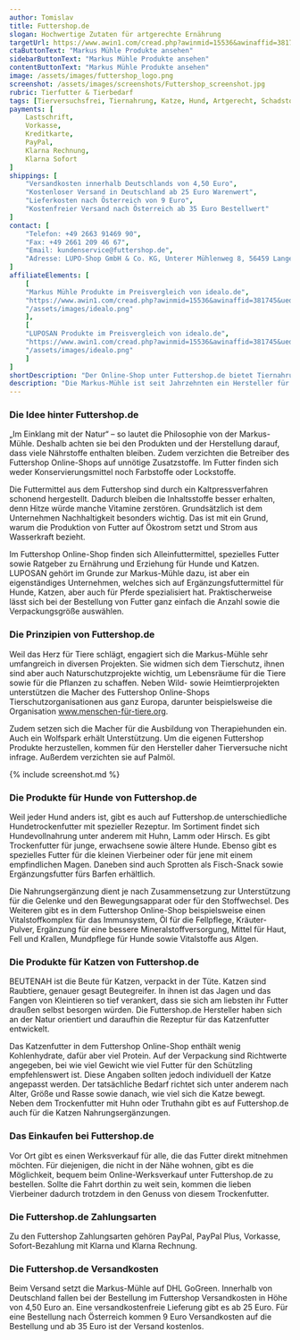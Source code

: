 ```yaml
---
author: Tomislav
title: Futtershop.de
slogan: Hochwertige Zutaten für artgerechte Ernährung
targetUrl: https://www.awin1.com/cread.php?awinmid=15536&awinaffid=381745&ued=https%3A%2F%2Fwww.idealo.de%2Fpreisvergleich%2FMainSearchProductCategory.html%3Fq%3DMarkus%2BM%25C3%25BChle
ctaButtonText: "Markus Mühle Produkte ansehen"
sidebarButtonText: "Markus Mühle Produkte ansehen"
contentButtonText: "Markus Mühle Produkte ansehen"
image: /assets/images/futtershop_logo.png
screenshot: /assets/images/screenshots/Futtershop_screenshot.jpg
rubric: Tierfutter & Tierbedarf
tags: [Tierversuchsfrei, Tiernahrung, Katze, Hund, Artgerecht, Schadstofffrei]
payments: [
    Lastschrift,
    Vorkasse,
    Kreditkarte,
    PayPal,
    Klarna Rechnung,
    Klarna Sofort
]
shippings: [
    "Versandkosten innerhalb Deutschlands von 4,50 Euro",
    "Kostenloser Versand in Deutschland ab 25 Euro Warenwert",
    "Lieferkosten nach Österreich von 9 Euro",
    "Kostenfreier Versand nach Österreich ab 35 Euro Bestellwert"
]
contact: [
    "Telefon: +49 2663 91469 90",
    "Fax: +49 2661 209 46 67",
    "Email: kundenservice@futtershop.de",
    "Adresse: LUPO-Shop GmbH & Co. KG, Unterer Mühlenweg 8, 56459 Langenhahn"
]
affiliateElements: [
    [
    "Markus Mühle Produkte im Preisvergleich von idealo.de",
    "https://www.awin1.com/cread.php?awinmid=15536&awinaffid=381745&ued=https%3A%2F%2Fwww.idealo.de%2Fpreisvergleich%2FMainSearchProductCategory.html%3Fq%3DMarkus%2BM%25C3%25BChle",
    "/assets/images/idealo.png"
    ],
    [
    "LUPOSAN Produkte im Preisvergleich von idealo.de",
    "https://www.awin1.com/cread.php?awinmid=15536&awinaffid=381745&ued=https%3A%2F%2Fwww.idealo.de%2Fpreisvergleich%2FMainSearchProductCategory.html%3Fq%3DLUPOSAN",
    "/assets/images/idealo.png"
    ]
]
shortDescription: "Der Online-Shop unter Futtershop.de bietet Tiernahrung aus hochwertigen Zutaten für eine gesunde und artgerechte Ernährung mit alle notwendigen Inhaltsstoffe."
description: "Die Markus-Mühle ist seit Jahrzehnten ein Hersteller für Futtermittel. Doch im Gegensatz zu vielen anderen Produzenten haben sie ein naturnahes Ernährungskonzept entwickelt. Grundsätzlich bieten sie Trockenfutter für Hunde und Katzen an. In diesen steckt aber 100 % Natur, um wirklich artgerechtes Futter anzubieten. Außerdem legen sie Wert darauf, dass alles tierversuchsfrei ist."
---
```


### Die Idee hinter Futtershop.de

„Im Einklang mit der Natur“ – so lautet die Philosophie von der Markus-Mühle. Deshalb achten sie bei den Produkten und der Herstellung darauf, dass viele Nährstoffe enthalten bleiben. Zudem verzichten die Betreiber des Futtershop Online-Shops auf unnötige Zusatzstoffe. Im Futter finden sich weder Konservierungsmittel noch Farbstoffe oder Lockstoffe.

Die Futtermittel aus dem Futtershop sind durch ein Kaltpressverfahren schonend hergestellt. Dadurch bleiben die Inhaltsstoffe besser erhalten, denn Hitze würde manche Vitamine zerstören. Grundsätzlich ist dem Unternehmen Nachhaltigkeit besonders wichtig. Das ist mit ein Grund, warum die Produktion von Futter auf Ökostrom setzt und Strom aus Wasserkraft bezieht.

Im Futtershop Online-Shop finden sich Alleinfuttermittel, spezielles Futter sowie Ratgeber zu Ernährung und Erziehung für Hunde und Katzen. LUPOSAN gehört im Grunde zur Markus-Mühle dazu, ist aber ein eigenständiges Unternehmen, welches sich auf Ergänzungsfuttermittel für Hunde, Katzen, aber auch für Pferde spezialisiert hat. Praktischerweise lässt sich bei der Bestellung von Futter ganz einfach die Anzahl sowie die Verpackungsgröße auswählen.

### Die Prinzipien von Futtershop.de

Weil das Herz für Tiere schlägt, engagiert sich die Markus-Mühle sehr umfangreich in diversen Projekten. Sie widmen sich dem Tierschutz, ihnen sind aber auch Naturschutzprojekte wichtig, um Lebensräume für die Tiere sowie für die Pflanzen zu schaffen. Neben Wild- sowie Heimtierprojekten unterstützen die Macher des Futtershop Online-Shops Tierschutzorganisationen aus ganz Europa, darunter beispielsweise die Organisation www.menschen-für-tiere.org.

Zudem setzen sich die Macher für die Ausbildung von Therapiehunden ein. Auch ein Wolfspark erhält Unterstützung. Um die eigenen Futtershop Produkte herzustellen, kommen für den Hersteller daher Tierversuche nicht infrage. Außerdem verzichten sie auf Palmöl.

{% include screenshot.md %}

### Die Produkte für Hunde von Futtershop.de

Weil jeder Hund anders ist, gibt es auch auf Futtershop.de unterschiedliche Hundetrockenfutter mit spezieller Rezeptur. Im Sortiment findet sich Hundevollnahrung unter anderem mit Huhn, Lamm oder Hirsch. Es gibt Trockenfutter für junge, erwachsene sowie ältere Hunde. Ebenso gibt es spezielles Futter für die kleinen Vierbeiner oder für jene mit einem empfindlichen Magen. Daneben sind auch Sprotten als Fisch-Snack sowie Ergänzungsfutter fürs Barfen erhältlich.

Die Nahrungsergänzung dient je nach Zusammensetzung zur Unterstützung für die Gelenke und den Bewegungsapparat oder für den Stoffwechsel. Des Weiteren gibt es in dem Futtershop Online-Shop beispielsweise einen Vitalstoffkomplex für das Immunsystem, Öl für die Fellpflege, Kräuter-Pulver, Ergänzung für eine bessere Mineralstoffversorgung, Mittel für Haut, Fell und Krallen, Mundpflege für Hunde sowie Vitalstoffe aus Algen.

### Die Produkte für Katzen von Futtershop.de

BEUTENAH ist die Beute für Katzen, verpackt in der Tüte. Katzen sind Raubtiere, genauer gesagt Beutegreifer. In ihnen ist das Jagen und das Fangen von Kleintieren so tief verankert, dass sie sich am liebsten ihr Futter draußen selbst besorgen würden. Die Futtershop.de Hersteller haben sich an der Natur orientiert und daraufhin die Rezeptur für das Katzenfutter entwickelt.

Das Katzenfutter in dem Futtershop Online-Shop enthält wenig Kohlenhydrate, dafür aber viel Protein. Auf der Verpackung sind Richtwerte angegeben, bei wie viel Gewicht wie viel Futter für den Schützling empfehlenswert ist. Diese Angaben sollten jedoch individuell der Katze angepasst werden. Der tatsächliche Bedarf richtet sich unter anderem nach Alter, Größe und Rasse sowie danach, wie viel sich die Katze bewegt. Neben dem Trockenfutter mit Huhn oder Truthahn gibt es auf Futtershop.de auch für die Katzen Nahrungsergänzungen.

### Das Einkaufen bei Futtershop.de

Vor Ort gibt es einen Werksverkauf für alle, die das Futter direkt mitnehmen möchten. Für diejenigen, die nicht in der Nähe wohnen, gibt es die Möglichkeit, bequem beim Online-Werksverkauf unter Futtershop.de zu bestellen. Sollte die Fahrt dorthin zu weit sein, kommen die lieben Vierbeiner dadurch trotzdem in den Genuss von diesem Trockenfutter.

### Die Futtershop.de Zahlungsarten

Zu den Futtershop Zahlungsarten gehören PayPal, PayPal Plus, Vorkasse, Sofort-Bezahlung mit Klarna und Klarna Rechnung.

### Die Futtershop.de Versandkosten

Beim Versand setzt die Markus-Mühle auf DHL GoGreen. Innerhalb von Deutschland fallen bei der Bestellung im Futtershop Versandkosten in Höhe von 4,50 Euro an. Eine versandkostenfreie Lieferung gibt es ab 25 Euro. Für eine Bestellung nach Österreich kommen 9 Euro Versandkosten auf die Bestellung und ab 35 Euro ist der Versand kostenlos.
